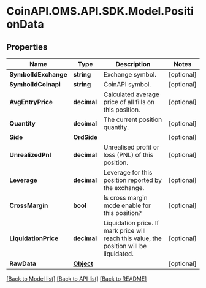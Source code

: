 # CoinAPI.OMS.API.SDK.Model.PositionData
## Properties

Name | Type | Description | Notes
------------ | ------------- | ------------- | -------------
**SymbolIdExchange** | **string** | Exchange symbol. | [optional] 
**SymbolIdCoinapi** | **string** | CoinAPI symbol. | [optional] 
**AvgEntryPrice** | **decimal** | Calculated average price of all fills on this position. | [optional] 
**Quantity** | **decimal** | The current position quantity. | [optional] 
**Side** | **OrdSide** |  | [optional] 
**UnrealizedPnl** | **decimal** | Unrealised profit or loss (PNL) of this position. | [optional] 
**Leverage** | **decimal** | Leverage for this position reported by the exchange. | [optional] 
**CrossMargin** | **bool** | Is cross margin mode enable for this position? | [optional] 
**LiquidationPrice** | **decimal** | Liquidation price. If mark price will reach this value, the position will be liquidated. | [optional] 
**RawData** | [**Object**](.md) |  | [optional] 

[[Back to Model list]](../README.md#documentation-for-models) [[Back to API list]](../README.md#documentation-for-api-endpoints) [[Back to README]](../README.md)

